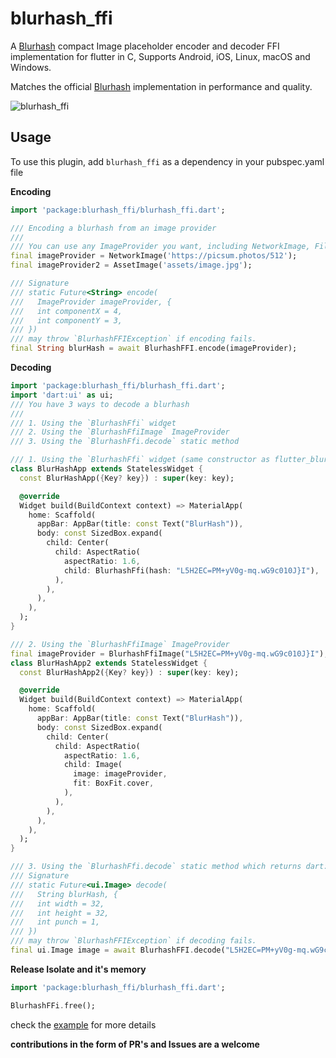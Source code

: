 # blurhash_ffi

A [Blurhash](https://blurha.sh) compact Image placeholder encoder and decoder FFI implementation for flutter in C, Supports Android, iOS, Linux, macOS and Windows.

Matches the official [Blurhash](https://github.com/woltapp/blurhash) implementation in performance and quality.


![blurhash_ffi](https://firebasestorage.googleapis.com/v0/b/folksable-d4dc8.appspot.com/o/blurhash_ffi.png?alt=media&token=e6c7e81b-1798-403b-b055-68a1f767d21f)


## Usage
To use this plugin, add `blurhash_ffi` as a dependency in your pubspec.yaml file

**Encoding**

<?code-excerpt "readme_excerpts.dart (Example)"?>
```dart
import 'package:blurhash_ffi/blurhash_ffi.dart';

/// Encoding a blurhash from an image provider
///
/// You can use any ImageProvider you want, including NetworkImage, FileImage, MemoryImage, AssetImage, etc.
final imageProvider = NetworkImage('https://picsum.photos/512');
final imageProvider2 = AssetImage('assets/image.jpg');

/// Signature
/// static Future<String> encode(
///   ImageProvider imageProvider, {
///   int componentX = 4,
///   int componentY = 3,
/// })
/// may throw `BlurhashFFIException` if encoding fails.
final String blurHash = await BlurhashFFI.encode(imageProvider);

```

**Decoding**
```dart
import 'package:blurhash_ffi/blurhash_ffi.dart';
import 'dart:ui' as ui;
/// You have 3 ways to decode a blurhash 
///
/// 1. Using the `BlurhashFfi` widget
/// 2. Using the `BlurhashFfiImage` ImageProvider
/// 3. Using the `BlurhashFfi.decode` static method

/// 1. Using the `BlurhashFfi` widget (same constructor as flutter_blurhash's Blurhash widget)
class BlurHashApp extends StatelessWidget {
  const BlurHashApp({Key? key}) : super(key: key);

  @override
  Widget build(BuildContext context) => MaterialApp(
    home: Scaffold(
      appBar: AppBar(title: const Text("BlurHash")),
      body: const SizedBox.expand(
        child: Center(
          child: AspectRatio(
            aspectRatio: 1.6,
            child: BlurhashFfi(hash: "L5H2EC=PM+yV0g-mq.wG9c010J}I"),
          ),
        ),
      ),
    ),
  );
}

/// 2. Using the `BlurhashFfiImage` ImageProvider
final imageProvider = BlurhashFfiImage("L5H2EC=PM+yV0g-mq.wG9c010J}I");
class BlurHashApp2 extends StatelessWidget {
  const BlurHashApp2({Key? key}) : super(key: key);

  @override
  Widget build(BuildContext context) => MaterialApp(
    home: Scaffold(
      appBar: AppBar(title: const Text("BlurHash")),
      body: const SizedBox.expand(
        child: Center(
          child: AspectRatio(
            aspectRatio: 1.6,
            child: Image(
              image: imageProvider,
              fit: BoxFit.cover, 
            ),
          ),
        ),
      ),
    ),
  );
}

/// 3. Using the `BlurhashFfi.decode` static method which returns dart:ui.Image
/// Signature 
/// static Future<ui.Image> decode(
///   String blurHash, {
///   int width = 32,
///   int height = 32,
///   int punch = 1,
/// })
/// may throw `BlurhashFFIException` if decoding fails.
final ui.Image image = await BlurhashFFI.decode("L5H2EC=PM+yV0g-mq.wG9c010J}I");
```

**Release Isolate and it's memory**
```dart
import 'package:blurhash_ffi/blurhash_ffi.dart';

BlurhashFFi.free();

```
check the [example](./example/) for more details

**contributions in the form of PR's and Issues are a welcome**
